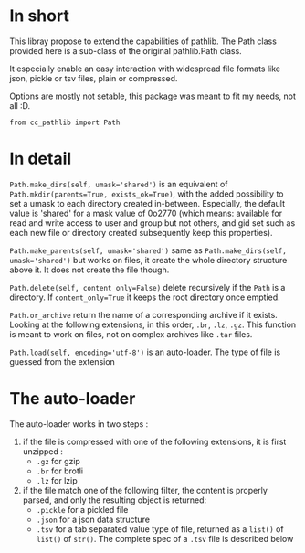 # In short

This libray propose to extend the capabilities of pathlib.
The Path class provided here is a sub-class of the original pathlib.Path class.

It especially enable an easy interaction with widespread file formats like json, pickle or tsv files, plain or compressed.

Options are mostly not setable, this package was meant to fit my needs, not all :D.

	from cc_pathlib import Path

# In detail

`Path.make_dirs(self, umask='shared')` is an equivalent of `Path.mkdir(parents=True, exists_ok=True)`, with the added possibility to set a umask to each directory created in-between. Especially, the default value is 'shared' for a mask value of 0o2770 (which means: available for read and write access to user and group but not others, and gid set such as each new file or directory created subsequently keep this properties).

`Path.make_parents(self, umask='shared')` same as `Path.make_dirs(self, umask='shared')` but works on files, it create the whole directory structure above it. It does not create the file though.

`Path.delete(self, content_only=False)` delete recursively if the `Path` is a directory. If `content_only=True` it keeps the root directory once emptied.

`Path.or_archive` return the name of a corresponding archive if it exists. Looking at the following extensions, in this order, `.br`, `.lz`, `.gz`. This function is meant to work on files, not on complex archives like `.tar` files.

`Path.load(self, encoding='utf-8')` is an auto-loader. The type of file is guessed from the extension

# The auto-loader

The auto-loader works in two steps :

1. if the file is compressed with one of the following extensions, it is first unzipped :
	* `.gz` for gzip
	* `.br` for brotli
	* `.lz` for lzip
2. if the file match one of the following filter, the content is properly parsed, and only the resulting object is returned:
	* `.pickle` for a pickled file
	* `.json` for a json data structure
	* `.tsv` for a tab separated value type of file, returned as a `list()` of `list()` of `str()`. The complete spec of a `.tsv` file is described below
	
	

